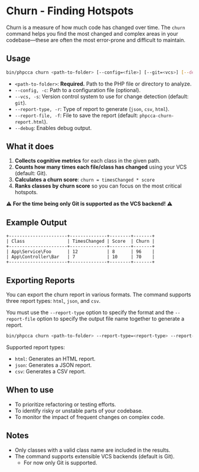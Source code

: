 # Churn - Finding Hotspots

Churn is a measure of how much code has changed over time. The `churn` command helps you find the most changed and complex areas in your codebase—these are often the most error-prone and difficult to maintain.

## Usage

```bash
bin/phpcca churn <path-to-folder> [--config=<file>] [--git=<vcs>] [--debug]
```

- `<path-to-folder>`: **Required.** Path to the PHP file or directory to analyze.
- `--config, -c`: Path to a configuration file (optional).
- `--vcs, -s`: Version control system to use for change detection (default: `git`).
- `--report-type, -r`: Type of report to generate (`json`, `csv`, `html`).
- `--report-file, -f`: File to save the report (default: `phpcca-churn-report.html`).
- `--debug`: Enables debug output.

## What it does

1. **Collects cognitive metrics** for each class in the given path.
2. **Counts how many times each file/class has changed** using your VCS (default: Git).
3. **Calculates a churn score**:
   `churn = timesChanged * score`
4. **Ranks classes by churn score** so you can focus on the most critical hotspots.

⚠️ **For the time being only Git is supported as the VCS backend!** ⚠️

## Example Output

```
+----------------------+--------------+--------+-------+
| Class                | TimesChanged | Score  | Churn |
+----------------------+--------------+--------+-------+
| App\Service\Foo      | 12           | 8      | 96    |
| App\Controller\Bar   | 7            | 10     | 70    |
+----------------------+--------------+--------+-------+
```

## Exporting Reports

You can export the churn report in various formats. The command supports three report types: `html`, `json`, and `csv`.

You must use the `--report-type` option to specify the format and the `--report-file` option to specify the output file name together to generate a report.

```bash
bin/phpcca churn <path-to-folder> --report-type=<report-type> --report-file=<filename>
```

Supported report types:

- `html`: Generates an HTML report.
- `json`: Generates a JSON report.
- `csv`: Generates a CSV report.

## When to use

- To prioritize refactoring or testing efforts.
- To identify risky or unstable parts of your codebase.
- To monitor the impact of frequent changes on complex code.

## Notes

- Only classes with a valid class name are included in the results.
- The command supports extensible VCS backends (default is Git).
  - For now only Git is supported.
